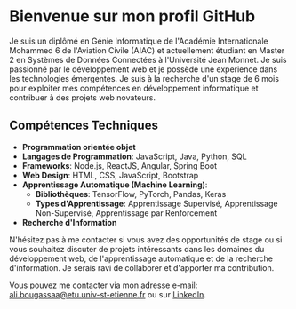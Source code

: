 # Bienvenue sur mon profil GitHub

Je suis un diplômé en Génie Informatique de l'Académie Internationale Mohammed 6 de l'Aviation Civile (AIAC) et actuellement étudiant en Master 2 en Systèmes de Données Connectées à l'Université Jean Monnet. Je suis passionné par le développement web et je possède une experience dans les technologies émergentes. Je suis à la recherche d'un stage de 6 mois pour exploiter mes compétences en développement informatique et contribuer à des projets web novateurs.

## Compétences Techniques

- **Programmation orientée objet**
- **Langages de Programmation**: JavaScript, Java, Python, SQL
- **Frameworks**: Node.js, ReactJS, Angular, Spring Boot
- **Web Design**: HTML, CSS, JavaScript, Bootstrap
- **Apprentissage Automatique (Machine Learning)**:
  - **Bibliothèques**: TensorFlow, PyTorch, Pandas, Keras
  - **Types d'Apprentissage**: Apprentissage Supervisé, Apprentissage Non-Supervisé, Apprentissage par Renforcement
- **Recherche d'Information**

N'hésitez pas à me contacter si vous avez des opportunités de stage ou si vous souhaitez discuter de projets intéressants dans les domaines du développement web, de l'apprentissage automatique et de la recherche d'information. Je serais ravi de collaborer et d'apporter ma contribution.

Vous pouvez me contacter via mon adresse e-mail: ali.bougassaa@etu.univ-st-etienne.fr ou sur [LinkedIn](https://www.linkedin.com/in/ali-bougassaa).
